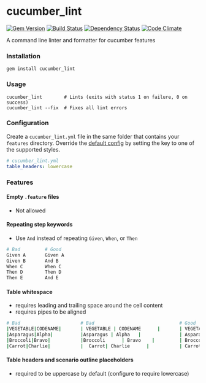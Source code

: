 # cucumber_lint
[![Gem Version](https://badge.fury.io/rb/cucumber_lint.svg)](http://badge.fury.io/rb/cucumber_lint)
[![Build Status](https://travis-ci.org/charlierudolph/cucumber_lint.svg?branch=master)](https://travis-ci.org/charlierudolph/cucumber_lint)
[![Dependency Status](https://gemnasium.com/charlierudolph/cucumber_lint.svg)](https://gemnasium.com/charlierudolph/cucumber_lint)
[![Code Climate](https://codeclimate.com/github/charlierudolph/cucumber_lint/badges/gpa.svg)](https://codeclimate.com/github/charlierudolph/cucumber_lint)

A command line linter and formatter for cucumber features

### Installation

```
gem install cucumber_lint
```

### Usage

```
cucumber_lint        # Lints (exits with status 1 on failure, 0 on success)
cucumber_lint --fix  # Fixes all lint errors
```

### Configuration

Create a `cucumber_lint.yml` file in the same folder that contains your `features` directory.
Override the [default config](./config/default.yml) by setting the key to one of the supported styles.

```yml
# cucumber_lint.yml
table_headers: lowercase
```

### Features

#### Empty `.feature` files
* Not allowed


#### Repeating step keywords
* Use `And` instead of repeating `Given`, `When`, or `Then`

```coffee
# Bad         # Good
Given A       Given A
Given B       And B
When C        When C
Then D        Then D
Then E        And E
```

#### Table whitespace
* requires leading and trailing space around the cell content
* requires pipes to be aligned


```coffee
# Bad                      # Bad                               # Good
|VEGETABLE|CODENAME|       | VEGETABLE | CODENAME      |       | VEGETABLE | CODENAME |
|Asparagus|Alpha|          |Asparagus | Alpha   |              | Asparagus | Alpha    |
|Broccoli|Bravo|           |Broccoli      | Bravo    |         | Broccoli  | Bravo    |
|Carrot|Charlie|           |  Carrot| Charlie      |           | Carrot    | Charlie  |
```

#### Table headers and scenario outline placeholders
* required to be uppercase by default (configure to require lowercase)

